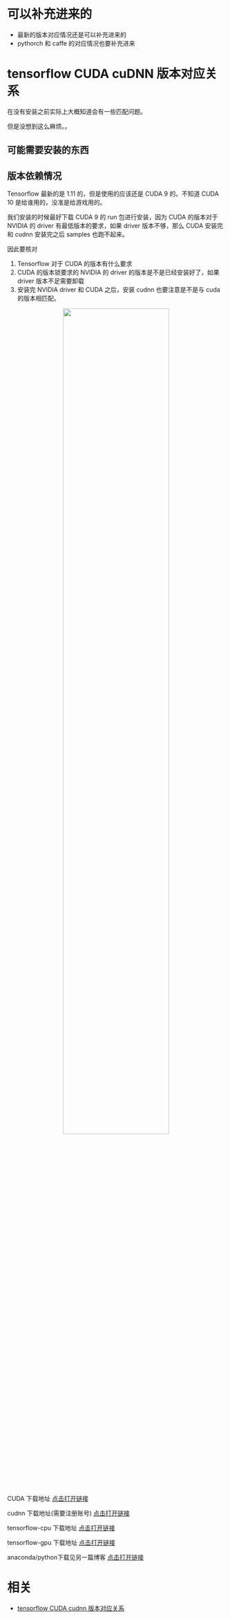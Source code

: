 
# 可以补充进来的

- 最新的版本对应情况还是可以补充进来的
- pythorch 和 caffe 的对应情况也要补充进来


# tensorflow CUDA cuDNN 版本对应关系


在没有安装之前实际上大概知道会有一些匹配问题。

但是没想到这么麻烦。。


## 可能需要安装的东西




## 版本依赖情况

Tensorflow 最新的是 1.11 的，但是使用的应该还是 CUDA 9 的。不知道 CUDA 10 是给谁用的，没准是给游戏用的。

我们安装的时候最好下载 CUDA 9 的 run 包进行安装，因为 CUDA 的版本对于 NVIDIA 的 driver 有最低版本的要求，如果 driver 版本不够，那么 CUDA 安装完 和 cudnn 安装完之后 samples 也跑不起来。

因此要核对

1. Tensorflow 对于 CUDA 的版本有什么要求
2. CUDA 的版本锁要求的 NVIDIA 的 driver 的版本是不是已经安装好了，如果 driver 版本不足需要卸载
3. 安装完 NVIDIA driver 和 CUDA 之后，安装 cudnn 也要注意是不是与 cuda 的版本相匹配。






<p align="center">
    <img width="70%" height="70%" src="http://images.iterate.site/blog/image/181007/7KCLdeflFK.png?imageslim">
</p>



CUDA 下载地址 [点击打开链接](https://developer.nvidia.com/cuda-toolkit-archive)

cudnn 下载地址(需要注册账号) [点击打开链接](https://developer.nvidia.com/cudnn)

tensorflow-cpu 下载地址 [点击打开链接](http://mirrors.aliyun.com/pypi/simple/tensorflow/)

tensorflow-gpu 下载地址 [点击打开链接](http://mirrors.aliyun.com/pypi/simple/tensorflow-gpu/)

anaconda/python下载见另一篇博客 [点击打开链接](https://blog.csdn.net/yuejisuo1948/article/details/81043823)



# 相关

- [tensorflow CUDA cudnn 版本对应关系](https://blog.csdn.net/yuejisuo1948/article/details/81043962)
